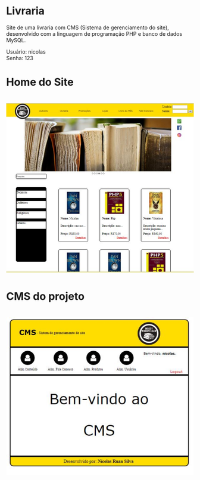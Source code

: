 # Livraria
Site de uma livraria com CMS (Sistema de gerenciamento do site), desenvolvido com a linguagem de programação PHP e banco de dados MySQL.

Usuário: nicolas<br>
Senha: 123
<br/>

<h1>Home do Site<h1/>

![](prints%20projeto/site.JPG)

<h1>CMS do projeto<h1/>

![](prints%20projeto/cms.JPG)
